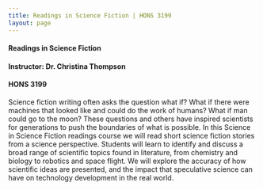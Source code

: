 ```yaml
---
title: Readings in Science Fiction | HONS 3199
layout: page
---
```


#### Readings in Science Fiction

#### Instructor: Dr. Christina Thompson

#### HONS 3199

Science fiction writing often asks the question what if? What if there were machines that looked like and could do the work of humans?  What if man could go to the moon?  These questions and others have inspired scientists for generations to push the boundaries of what is possible. In this Science in Science Fiction readings course we will read short science fiction stories from a science perspective. Students will learn to identify and discuss a broad range of scientific topics found in literature, from chemistry and biology to robotics and space flight. We will explore the accuracy of how scientific ideas are presented, and the impact that speculative science can have on technology development in the real world.
